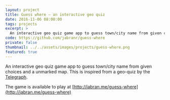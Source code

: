 ```yaml
---
layout: project
title: Guess where – an interactive geo quiz
date: 2016-11-06 08:00:00
tags: projects
excerpt: >
  An interactive geo quiz game app to guess town/city name from given choices and a unmarked map.
code: https://github.com/jabranr/guess-where
private: false
thumbnail: ../../assets/images/projects/guess-where.png
featured: true
---
```


An interactive geo quiz game app to guess town/city name from given choices and a unmarked map. This is inspired from a geo-quiz by the [Telegraph](http://www.telegraph.co.uk/travel/quizzes/Quiz-Can-you-identify-these-cities/).

The game is available to play at [http://jabran.me/guess-where](http://jabran.me/guess-where)
